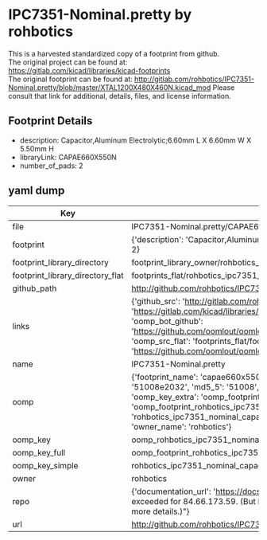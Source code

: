 # IPC7351-Nominal.pretty by rohbotics  
This is a harvested standardized copy of a footprint from github.  
The original project can be found at:  
https://gitlab.com/kicad/libraries/kicad-footprints  
The original footprint can be found at:
http://gitlab.com/rohbotics/IPC7351-Nominal.pretty/blob/master/XTAL1200X480X460N.kicad_mod
Please consult that link for additional, details, files, and license information.  
## Footprint Details
* description: Capacitor,Aluminum Electrolytic;6.60mm L X 6.60mm W X 5.50mm H  
* libraryLink: CAPAE660X550N  
* number_of_pads: 2  
## yaml dump  
| Key | Value |  
| --- | --- |  
| file | IPC7351-Nominal.pretty/CAPAE660X550N.kicad_mod |  
| footprint | {'description': 'Capacitor,Aluminum Electrolytic;6.60mm L X 6.60mm W X 5.50mm H', 'libraryLink': 'CAPAE660X550N', 'number_of_pads': 2} |  
| footprint_library_directory | footprint_library_owner/rohbotics_IPC7351-Nominal.pretty |  
| footprint_library_directory_flat | footprints_flat/rohbotics_ipc7351_nominal_capae660x550n/working |  
| github_path | http://github.com/rohbotics/IPC7351-Nominal.pretty/blob/master/CAPAE660X550N.kicad_mod |  
| links | {'github_src': 'http://gitlab.com/rohbotics/IPC7351-Nominal.pretty/blob/master/XTAL1200X480X460N.kicad_mod', 'github_src_repo': 'https://gitlab.com/kicad/libraries/kicad-footprints', 'oomp_bot': 'footprints/rohbotics_ipc7351_nominal_capae660x550n/working', 'oomp_bot_github': 'https://github.com/oomlout/oomlout_oomp_footprint_bot/tree/main/footprints/rohbotics_ipc7351_nominal_capae660x550n/working', 'oomp_src_flat': 'footprints_flat/footprints_flat/rohbotics_ipc7351_nominal_capae660x550n/working', 'oomp_src_flat_github': 'https://github.com/oomlout/oomlout_oomp_footprint_src/tree/main/footprints_flat/rohbotics_ipc7351_nominal_capae660x550n/working'} |  
| name | IPC7351-Nominal.pretty |  
| oomp | {'footprint_name': 'capae660x550n', 'library_name': 'ipc7351_nominal', 'md5': '51008e2032ef4df63e6140010daff34b', 'md5_10': '51008e2032', 'md5_5': '51008', 'md5_6': '51008e', 'oomp_key': 'oomp_rohbotics_ipc7351_nominal_capae660x550n', 'oomp_key_extra': 'oomp_footprint_rohbotics_ipc7351_nominal_capae660x550n', 'oomp_key_full': 'oomp_footprint_rohbotics_ipc7351_nominal_capae660x550n_51008e', 'oomp_key_simple': 'rohbotics_ipc7351_nominal_capae660x550n', 'original_filename': 'IPC7351-Nominal.pretty/CAPAE660X550N.kicad_mod', 'owner_name': 'rohbotics'} |  
| oomp_key | oomp_rohbotics_ipc7351_nominal_capae660x550n |  
| oomp_key_full | oomp_footprint_rohbotics_ipc7351_nominal_capae660x550n |  
| oomp_key_simple | rohbotics_ipc7351_nominal_capae660x550n |  
| owner | rohbotics |  
| repo | {'documentation_url': 'https://docs.github.com/rest/overview/resources-in-the-rest-api#rate-limiting', 'message': "API rate limit exceeded for 84.66.173.59. (But here's the good news: Authenticated requests get a higher rate limit. Check out the documentation for more details.)"} |  
| url | http://github.com/rohbotics/IPC7351-Nominal.pretty |  


